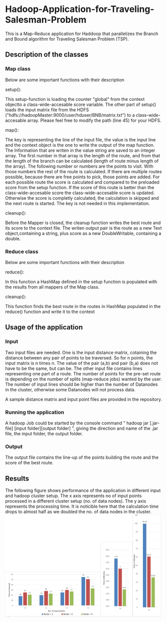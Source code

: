 # Hadoop-Application-for-Traveling-Salesman-Problem
This is a Map-Reduce application for Haddoop that parallelizes the Branch and Bound algorithm for Traveling Salesman Problem (TSP).

## Description of the classes
### Map class
Below are some important functions with their description

setup():

This setup-function is loading the counter "global" from the context objectto a class-wide-accesable score variable. The other part of setup() loads the input matrix file from the HDFS ("hdfs://hadoopMaster:9000/user/hduser/BNB/matrix.txt") to a class-wide-accesable array. Please feel free to modify the path (line 45) for your HDFS.

map():

The key is representing the line of the input file, the value is the input line and the context object is the one to write the output of the map function. The Information that are writen in the value string are saved to an integer array. The first number in
that array is the length of the route, and from that the length of the branch can be calculated (length of route minus length of the array). The following number or numbers are the points to visit. With those numbers the rest of the route is calculated. If there are multiple routes possible, because there are free points to pick, those points are added. For each possible route the score is calculated and compared to the preloaded score from the setup function. If the score of this route is better than the class-wide-accesable score the class-wide-accesable score is updated. Otherwise the score is completly calculated, the calculation is skipped and the next route is started. The key is not needed in this implementation.

cleanup(): 

Before the Mapper is closed, the cleanup function writes the best route and its score to the context file. The writen output pair is the route as a new Text object,containing a string, plus score as a new DoubleWritable, containing a double.

### Reduce class
Below are some important functions with their description

reduce():

In this function a HashMap defined in the setup function is populated with the results from all mappers of the Map class.

cleanup(): 

This function finds the best route in the routes in HashMap populated in the reduce() function and write it to the context

## Usage of the application
### Input
Two input files are needed. One is the input distance matrix, cotaining the distance between any pair of points to be traversed. So for n points, the input matrix is n times n. The value of the pair (a,b) and pair (b,a) does not have to be the same, but can be. The other input file contains lines representing one part of a route. The number of points for the pre-set route is depending on the number of splits (map-reduce jobs) wanted by the user. The number of input lines should be higher than the number of Datanodes in the cluster, otherwise some Datanodes will not process data.

A sample distance matrix and input point files are provided in the repository.

### Running the application
A hadoop Job could be started by the console command " hadoop jar [.jar-file] [input folder][output folder] ", giving the direction and name of the .jar file, the input folder, the output folder. 

### Output
The output file contains the line-up of the points building the route and the score of the best route.

## Results
The following figure shows performance of the application in different input and hadoop cluster setup. The x axis represents no of input points processed in a different cluster setup (no. of data nodes). The y axis represents the processing time. It is noticible here that the calculation time drops to almost half as we doubled the no. of data nodes in the cluster.
![](https://github.com/Md-ImranHossain/Hadoop-Application-for-Traveling-Salesman-Problem/blob/master/Capture5.PNG)
